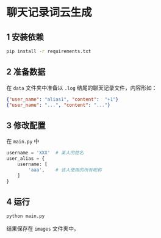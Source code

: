 # 聊天记录词云生成

## 1 安装依赖

```bash
pip install -r requirements.txt
```

## 2 准备数据

在 `data` 文件夹中准备以 `.log` 结尾的聊天记录文件，内容形如：

```json
{"user_name": "alias1", "content":  "+1"}
{"user_name": "...", "content": "..."}
```

## 3 修改配置

在 `main.py` 中

```python
username = 'XXX'  # 某人的姓名
user_alias = {
    username: [
        'aaa',    # 该人使用的所有昵称
    ]
}
```

## 4 运行

```bash
python main.py
```

结果保存在 `images` 文件夹中。
